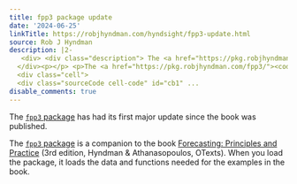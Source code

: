 ```yaml
---
title: fpp3 package update
date: '2024-06-25'
linkTitle: https://robjhyndman.com/hyndsight/fpp3-update.html
source: Rob J Hyndman
description: |2-
   <div> <div class="description"> The <a href="https://pkg.robjhyndman.com/fpp3/"><code>fpp3</code> package</a> has had its first major update since the book was published. </div>
  </div><p></p> <p>The <a href="https://pkg.robjhyndman.com/fpp3/"><code>fpp3</code> package</a> is a companion to the book <a href="https://OTexts.com/fpp3/">Forecasting: Principles and Practice</a> (3rd edition, Hyndman &amp; Athanasopoulos, OTexts). When you load the package, it loads the data and functions needed for the examples in the book.</p>
  <div class="cell">
  <div class="sourceCode cell-code" id="cb1" ...
disable_comments: true
---
```

 <div> <div class="description"> The <a href="https://pkg.robjhyndman.com/fpp3/"><code>fpp3</code> package</a> has had its first major update since the book was published. </div>
</div><p></p> <p>The <a href="https://pkg.robjhyndman.com/fpp3/"><code>fpp3</code> package</a> is a companion to the book <a href="https://OTexts.com/fpp3/">Forecasting: Principles and Practice</a> (3rd edition, Hyndman &amp; Athanasopoulos, OTexts). When you load the package, it loads the data and functions needed for the examples in the book.</p>
<div class="cell">
<div class="sourceCode cell-code" id="cb1" ...